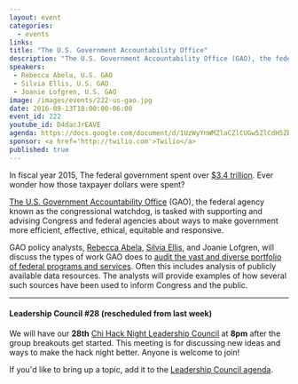 ```yaml
---
layout: event
categories: 
  - events
links:
title: "The U.S. Government Accountability Office"
description: "The U.S. Government Accountability Office (GAO), the federal agency known as the congressional watchdog, is tasked with supporting and advising Congress and federal agencies about ways to make government more efficient, effective, ethical, equitable and responsive. Policy analysts, Rebecca Abela, Silvia Ellis, and Joanie Lofgren, will discuss the types of work GAO does to audit the vast and diverse portfolio of federal programs and services."
speakers:
 - Rebecca Abela, U.S. GAO
 - Silvia Ellis, U.S. GAO
 - Joanie Lofgren, U.S. GAO
image: /images/events/222-us-gao.jpg
date: 2016-09-13T18:00:00-06:00
event_id: 222
youtube_id: D4dacJrEAVE
agenda: https://docs.google.com/document/d/1UzWyYnWMZlaCZlCUGw5ZlCdH5Zbc7Iml2XeIZXiMNQY/edit#
sponsor: <a href='http://twilio.com'>Twilio</a>
published: true
---
```


In fiscal year 2015, The federal government spent over [$3.4 trillion](https://en.wikipedia.org/wiki/2015_United_States_federal_budget). Ever wonder how those taxpayer dollars were spent? 

[The U.S. Government Accountability Office](http://gao.gov/) (GAO), the federal agency known as the congressional watchdog, is tasked with supporting and advising Congress and federal agencies about ways to make government more efficient, effective, ethical, equitable and responsive.

GAO policy analysts, [Rebecca Abela](https://www.linkedin.com/in/rebecca-abela-2951b457), [Silvia Ellis](https://www.linkedin.com/in/silvia-ellis-5a630494), and Joanie Lofgren, will discuss the types of work GAO does to [audit the vast and diverse portfolio of federal programs and services](http://www.gao.gov/browse/topic). Often this includes analysis of publicly available data resources. The analysts will provide examples of how several such sources have been used to inform Congress and the public.

---

#### Leadership Council #28 (rescheduled from last week)

We will have our **28th** [Chi Hack Night Leadership Council](http://chihacknight.org/leadership-council.html) at **8pm** after the group breakouts get started. This meeting is for discussing new ideas and ways to make the hack night better. Anyone is welcome to join! 

If you'd like to bring up a topic, add it to the [Leadership Council agenda](https://docs.google.com/document/d/1lSTzTPiyAmTALXiG5dGsH-c1Qmu4D4juuNASMspeAD8/edit#).